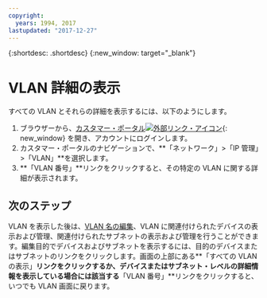 ```yaml
---
copyright:
  years: 1994, 2017
lastupdated: "2017-12-27"
---
```

{:shortdesc: .shortdesc}
{:new_window: target="_blank"}

# VLAN 詳細の表示

すべての VLAN とそれらの詳細を表示するには、以下のようにします。 

1. ブラウザーから、[カスタマー・ポータル![外部リンク・アイコン](../../icons/launch-glyph.svg "外部リンク・アイコン")](https://control.softlayer.com/){: new_window} を開き、アカウントにログインします。
2. カスタマー・ポータルのナビゲーションで、**「ネットワーク」>「IP 管理」>「VLAN」**を選択します。
3. **「VLAN 番号」**リンクをクリックすると、その特定の VLAN に関する詳細が表示されます。

## 次のステップ

VLAN を表示した後は、[VLAN 名の編集](edit-vlan.html)、VLAN に関連付けられたデバイスの表示および管理、関連付けられたサブネットの表示および管理を行うことができます。編集目的でデバイスおよびサブネットを表示するには、目的のデバイスまたはサブネットのリンクをクリックします。画面の上部にある**「すべての VLAN の表示」**リンクをクリックするか、デバイスまたはサブネット・レベルの詳細情報を表示している場合には該当する**「VLAN 番号」**リンクをクリックすると、いつでも VLAN 画面に戻ります。
